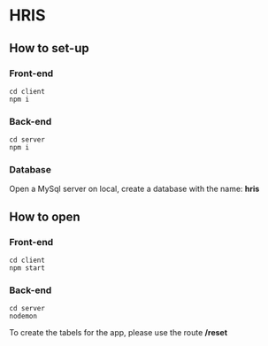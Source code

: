 # HRIS 
## How to set-up

### Front-end
```
cd client
npm i
```

### Back-end
```
cd server
npm i
```

### Database
Open a MySql server on local, create a database with the name: **hris**

## How to open

### Front-end
```
cd client
npm start
```

### Back-end
```
cd server
nodemon
```

To create the tabels for the app, please use the route **/reset**
